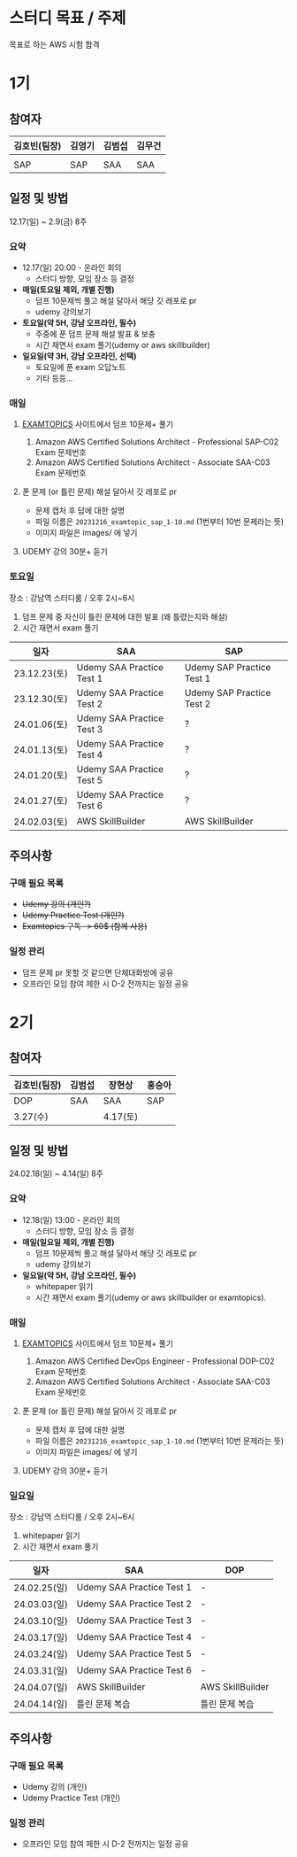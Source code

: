 # 스터디 목표 / 주제

  목표로 하는 AWS 시험 합격

# 1기

## 참여자

| 김호빈(팀장) | 김영기 | 김범섭 |김무건|
| ---- | ---- | ---- |----|
|      |      |      ||
| SAP | SAP | SAA |SAA|

## 일정 및 방법

12.17(일) ~ 2.9(금) 8주

### 요약

- 12.17(일) 20:00 - 온라인 회의
  - 스터디 방향, 모임 장소 등 결정 
- **매일(토요일 제외, 개별 진행)**
  - 덤프 10문제씩 풀고 해설 달아서 해당 깃 레포로 pr
  - udemy 강의보기
- **토요일(약 5H, 강남 오프라인, 필수)**
  - 주중에 푼 덤프 문제 해설 발표 & 보충
  - 시간 재면서 exam 풀기(udemy or aws skillbuilder)
- **일요일(약 3H, 강남 오프라인, 선택)**
  - 토요일에 푼 exam 오답노트
  - 기타 등등...

### 매일

1. [EXAMTOPICS](https://www.examtopics.com/) 사이트에서 덤프 10문제+ 풀기
   1. Amazon AWS Certified Solutions Architect - Professional SAP-C02 Exam 문제번호
   2. Amazon AWS Certified Solutions Architect - Associate SAA-C03 Exam 문제번호

2. 푼 문제 (or 틀린 문제) 해설 달아서 깃 레포로 pr
   - 문제 캡처 후 답에 대한 설명
   - 파일 이름은 `20231216_examtopic_sap_1-10.md` (1번부터 10번 문제라는 뜻)
   - 이미지 파일은 images/ 에 넣기
3. UDEMY 강의 30분+ 듣기

### 토요일

장소 : 강남역 스터디룸 / 오후 2시~6시

1. 덤프 문제 중 자신이 틀린 문제에 대한 발표 (왜 틀렸는지와 해설)
2. 시간 재면서 exam 풀기

| 일자         | SAA                       | SAP                       |
| ------------ | ------------------------- | ------------------------- |
| 23.12.23(토) | Udemy SAA Practice Test 1 | Udemy SAP Practice Test 1 |
| 23.12.30(토) | Udemy SAA Practice Test 2 | Udemy SAP Practice Test 2 |
| 24.01.06(토) | Udemy SAA Practice Test 3 | ?                         |
| 24.01.13(토) | Udemy SAA Practice Test 4 | ?                         |
| 24.01.20(토) | Udemy SAA Practice Test 5 | ?                         |
| 24.01.27(토) | Udemy SAA Practice Test 6 | ?                         |
| 24.02.03(토) | AWS SkillBuilder          | AWS SkillBuilder          |

## 주의사항

### 구매 필요 목록

- ~~Udemy 강의 (개인?)~~
- ~~Udemy Practice Test (개인?)~~
- ~~Examtopics 구독 -> 60$ (함께 사용)~~

### 일정 관리

- 덤프 문제 pr 못할 것 같으면 단체대화방에 공유
- 오프라인 모임 참여 제한 시 D-2 전까지는 일정 공유

# 2기

## 참여자

| 김호빈(팀장) | 김범섭 | 장현상   | 홍승아 |
| ------------ | ------ | -------- |-------|
| DOP          | SAA    | SAA      | SAP |
| 3.27(수)     |        | 4.17(토) ||

## 일정 및 방법

24.02.18(일) ~ 4.14(일) 8주

### 요약

- 12.18(일) 13:00 - 온라인 회의
  - 스터디 방향, 모임 장소 등 결정 
- **매일(일요일 제외, 개별 진행)**
  - 덤프 10문제씩 풀고 해설 달아서 해당 깃 레포로 pr
  - udemy 강의보기
- **일요일(약 5H, 강남 오프라인, 필수)**
  - whitepaper 읽기
  - 시간 재면서 exam 풀기(udemy or aws skillbuilder or examtopics).

### 매일

1. [EXAMTOPICS](https://www.examtopics.com/) 사이트에서 덤프 10문제+ 풀기
   1. Amazon AWS Certified DevOps Engineer - Professional DOP-C02 Exam 문제번호
   2. Amazon AWS Certified Solutions Architect - Associate SAA-C03 Exam 문제번호

2. 푼 문제 (or 틀린 문제) 해설 달아서 깃 레포로 pr
   - 문제 캡처 후 답에 대한 설명
   - 파일 이름은 `20231216_examtopic_sap_1-10.md` (1번부터 10번 문제라는 뜻)
   - 이미지 파일은 images/ 에 넣기
3. UDEMY 강의 30분+ 듣기

### 일요일

장소 : 강남역 스터디룸 / 오후 2시~6시

1. whitepaper 읽기
2. 시간 재면서 exam 풀기

| 일자         | SAA                       | DOP                      |
| ------------ | ------------------------- | ------------------------- |
| 24.02.25(일) | Udemy SAA Practice Test 1 | - |
| 24.03.03(일) | Udemy SAA Practice Test 2 | - |
| 24.03.10(일) | Udemy SAA Practice Test 3 | -                         |
| 24.03.17(일) | Udemy SAA Practice Test 4 | -                         |
| 24.03.24(일) | Udemy SAA Practice Test 5 | -                         |
| 24.03.31(일) | Udemy SAA Practice Test 6 | -                         |
| 24.04.07(일) | AWS SkillBuilder          | AWS SkillBuilder          |
| 24.04.14(일) | 틀린 문제 복습          | 틀린 문제 복습          |


## 주의사항

### 구매 필요 목록

- Udemy 강의 (개인)
- Udemy Practice Test (개인)

### 일정 관리

- 오프라인 모임 참여 제한 시 D-2 전까지는 일정 공유
